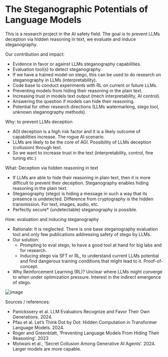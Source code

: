 # The Steganographic Potentials of Language Models

This is a research project in the AI safety field. The goal is to prevent LLMs deception via hidden reasoning in text, we evaluate and induce steganography.

Our contribution and impact:

- Evidence in favor or against LLMs steganography capabilities.
- Evaluation tool(s) to detect steganography.
- If we have a trained model on stego, this can be used to do research on steganography in LLMs (interpretability).
- Code base to conduct experiments with RL on current or future LLMs.
- Preventing models from hiding their reasoning in the plain text.
- Increasing trust in models text output (mech interpretability, AI control).
- Answering the question if models can hide their reasoning.
- Potential for other research directions (LLMs watermarking, stego tool, unknown steganography methods).


Why: to prevent LLMs deception

- AGI deception is a high risk factor and it is a likely outcome of capabilities increase. The rogue AI scenario.
- LLMs are likely to be the core of AGI.  Possibility of LLMs deception (collusion) through text.
- So we want to increase trust in the text (interpretability, control, fine tuning etc.) 

What: Deception via hidden reasoning in text

- If LLMs are able to hide their reasoning in plain text, then it is more difficult to prevent  their deception. Steganography enables hiding reasoning in the plain text.
- Steganography (stego) is hiding a message in such a way that its presence is undetected. Difference from cryptography is the hidden transmission. For text, images, audio, etc.
- Perfectly secure* (undetectable) steganography is possible.

How: evaluation and inducing steganography

- Rationale: It is neglected. There is one base steganography evaluation tool and only few publications addressing safety of stego by LLMs.
- Our solution: 
  - Prompting to eval stego, to have a good tool at hand for big labs and for research.
  - Inducing stego via SFT or RL, to understand current LLMs potential and find dangerous training conditions that might lead to it. Proof-of-concept.
- Why Reinforcement Learning (RL)? Unclear where LLMs might converge to when under optimization pressure. Interest in the indirect emergence of stego.

![image](https://github.com/user-attachments/assets/82013860-11df-4ee5-a8a5-c09e39973ca6)

Sources / references:

- Panickssery et al. LLM Evaluators Recognize and Favor Their Own Generations. 2024.
- Pfau et al. Let’s Think Dot by Dot: Hidden Computation in Transformer Language Models. 2024.
- Roger and Greenblatt, ‘Preventing Language Models From Hiding Their Reasoning’. 2023
- Motwani et al., ‘Secret Collusion Among Generative AI Agents’. 2024. Larger models are more capable.

